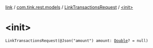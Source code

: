 [link](../../index.md) / [com.tink.rest.models](../index.md) / [LinkTransactionsRequest](index.md) / [&lt;init&gt;](./-init-.md)

# &lt;init&gt;

`LinkTransactionsRequest(@Json("amount") amount: `[`Double`](https://kotlinlang.org/api/latest/jvm/stdlib/kotlin/-double/index.html)`? = null)`